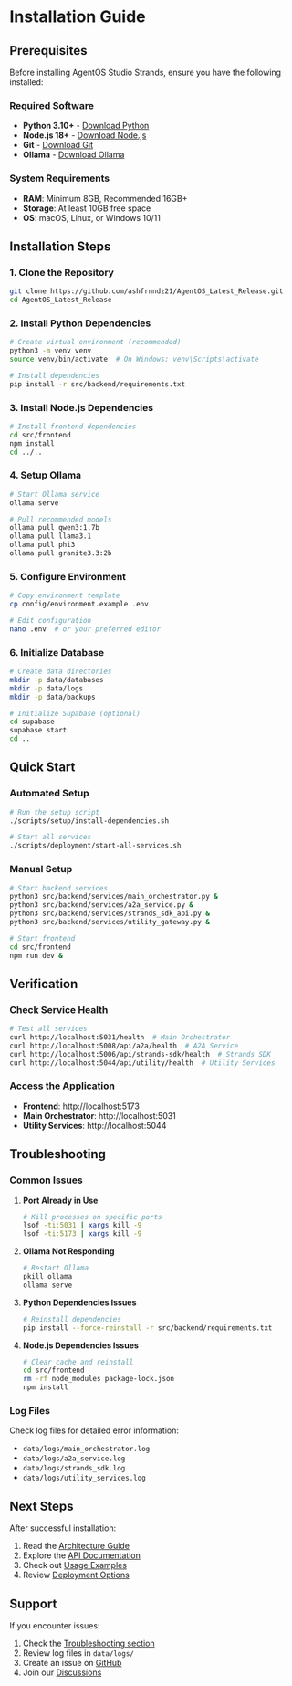 # Installation Guide

## Prerequisites

Before installing AgentOS Studio Strands, ensure you have the following installed:

### Required Software

- **Python 3.10+** - [Download Python](https://www.python.org/downloads/)
- **Node.js 18+** - [Download Node.js](https://nodejs.org/)
- **Git** - [Download Git](https://git-scm.com/downloads)
- **Ollama** - [Download Ollama](https://ollama.ai/)

### System Requirements

- **RAM**: Minimum 8GB, Recommended 16GB+
- **Storage**: At least 10GB free space
- **OS**: macOS, Linux, or Windows 10/11

## Installation Steps

### 1. Clone the Repository

```bash
git clone https://github.com/ashfrnndz21/AgentOS_Latest_Release.git
cd AgentOS_Latest_Release
```

### 2. Install Python Dependencies

```bash
# Create virtual environment (recommended)
python3 -m venv venv
source venv/bin/activate  # On Windows: venv\Scripts\activate

# Install dependencies
pip install -r src/backend/requirements.txt
```

### 3. Install Node.js Dependencies

```bash
# Install frontend dependencies
cd src/frontend
npm install
cd ../..
```

### 4. Setup Ollama

```bash
# Start Ollama service
ollama serve

# Pull recommended models
ollama pull qwen3:1.7b
ollama pull llama3.1
ollama pull phi3
ollama pull granite3.3:2b
```

### 5. Configure Environment

```bash
# Copy environment template
cp config/environment.example .env

# Edit configuration
nano .env  # or your preferred editor
```

### 6. Initialize Database

```bash
# Create data directories
mkdir -p data/databases
mkdir -p data/logs
mkdir -p data/backups

# Initialize Supabase (optional)
cd supabase
supabase start
cd ..
```

## Quick Start

### Automated Setup

```bash
# Run the setup script
./scripts/setup/install-dependencies.sh

# Start all services
./scripts/deployment/start-all-services.sh
```

### Manual Setup

```bash
# Start backend services
python3 src/backend/services/main_orchestrator.py &
python3 src/backend/services/a2a_service.py &
python3 src/backend/services/strands_sdk_api.py &
python3 src/backend/services/utility_gateway.py &

# Start frontend
cd src/frontend
npm run dev &
```

## Verification

### Check Service Health

```bash
# Test all services
curl http://localhost:5031/health  # Main Orchestrator
curl http://localhost:5008/api/a2a/health  # A2A Service
curl http://localhost:5006/api/strands-sdk/health  # Strands SDK
curl http://localhost:5044/api/utility/health  # Utility Services
```

### Access the Application

- **Frontend**: http://localhost:5173
- **Main Orchestrator**: http://localhost:5031
- **Utility Services**: http://localhost:5044

## Troubleshooting

### Common Issues

1. **Port Already in Use**
   ```bash
   # Kill processes on specific ports
   lsof -ti:5031 | xargs kill -9
   lsof -ti:5173 | xargs kill -9
   ```

2. **Ollama Not Responding**
   ```bash
   # Restart Ollama
   pkill ollama
   ollama serve
   ```

3. **Python Dependencies Issues**
   ```bash
   # Reinstall dependencies
   pip install --force-reinstall -r src/backend/requirements.txt
   ```

4. **Node.js Dependencies Issues**
   ```bash
   # Clear cache and reinstall
   cd src/frontend
   rm -rf node_modules package-lock.json
   npm install
   ```

### Log Files

Check log files for detailed error information:

- `data/logs/main_orchestrator.log`
- `data/logs/a2a_service.log`
- `data/logs/strands_sdk.log`
- `data/logs/utility_services.log`

## Next Steps

After successful installation:

1. Read the [Architecture Guide](ARCHITECTURE.md)
2. Explore the [API Documentation](API.md)
3. Check out [Usage Examples](../examples/)
4. Review [Deployment Options](DEPLOYMENT.md)

## Support

If you encounter issues:

1. Check the [Troubleshooting section](#troubleshooting)
2. Review log files in `data/logs/`
3. Create an issue on [GitHub](https://github.com/ashfrnndz21/AgentOS_Latest_Release/issues)
4. Join our [Discussions](https://github.com/ashfrnndz21/AgentOS_Latest_Release/discussions)
